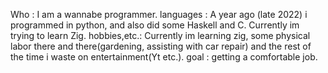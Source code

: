 Who         : I am a wannabe programmer.
languages   : A year ago (late 2022) i programmed in python, and also did some Haskell and C. Currently im trying to learn Zig.
hobbies,etc.: Currently im learning zig, some physical labor there and there(gardening, assisting with car repair) 
              and the rest of the time i waste on entertainment(Yt etc.).
goal        : getting a comfortable job.
<!---
GoodOnPaper/GoodOnPaper is a ✨ special ✨ repository because its `README.md` (this file) appears on your GitHub profile.
You can click the Preview link to take a look at your changes.
--->
